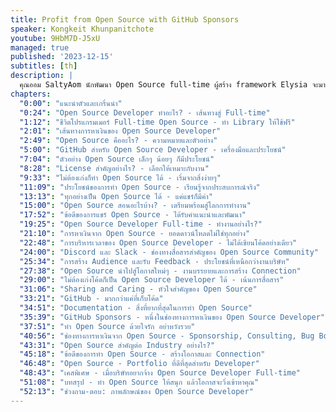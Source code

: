 ```yaml
---
title: Profit from Open Source with GitHub Sponsors
speaker: Kongkeit Khunpanitchote
youtube: 9HbM7D-J5xU
managed: true
published: '2023-12-15'
subtitles: [th]
description: |
  คุณออม SaltyAom นักพัฒนา Open Source full-time ผู้สร้าง framework Elysia จะมาแบ่งปันประสบการณ์การทำงานในโลก Open Source ตั้งแต่จุดเริ่มต้นเล็กๆ จนถึงการสร้างผลงานที่ได้รับความนิยม ฟังเรื่องราวการพัฒนา Elysia พร้อมเรียนรู้ถึงบทบาทของ Open Source developer วิธีการหาเลี้ยงชีพ การสร้าง community และเคล็ดลับในการสร้างผลงานให้เป็นที่รู้จัก วิดีโอนี้เหมาะสำหรับนักพัฒนาที่สนใจ Open Source และอยากรู้ว่าการเป็น Open Source developer นั้นเป็นอย่างไร
chapters: 
  "0:00": "แนะนำตัวและเกริ่นนำ"
  "0:24": "Open Source Developer ทำอะไร? - เส้นทางสู่ Full-time"
  "1:12": "ชีวิตโปรแกรมเมอร์ Full-time Open Source - ทำ Library ให้ใช้ฟรี"
  "2:01": "เส้นทางการหาเงินของ Open Source Developer"
  "2:49": "Open Source คืออะไร? - ความหมายและตัวอย่าง"
  "5:00": "GitHub สำหรับ Open Source Developer - เครื่องมือและประโยชน์"
  "7:04": "ตัวอย่าง Open Source เล็กๆ น้อยๆ ก็มีประโยชน์"
  "8:28": "License สำคัญอย่างไร? - เลือกให้เหมาะกับงาน"
  "9:33": "ไม่ต้องเก่งก็ทำ Open Source ได้ - เริ่มจากสิ่งง่ายๆ"
  "11:09": "ประโยชน์ของการทำ Open Source - เรียนรู้จากประสบการณ์จริง"
  "13:13": "ทุกอย่างเป็น Open Source ได้ - แค่แชร์ก็มีค่า"
  "15:00": "Open Source สอนอะไรบ้าง? - เตรียมพร้อมสู่โลกการทำงาน"
  "17:52": "ข้อดีของการแชร์ Open Source - ได้รับคำแนะนำและพัฒนา"
  "19:25": "Open Source Developer Full-time - ทำงานอย่างไร?"
  "21:10": "การหาเงินจาก Open Source - ยอดดาวน์โหลดไม่ใช่ทุกอย่าง"
  "22:48": "การบริหารเวลาของ Open Source Developer - ไม่ได้เขียนโค้ดอย่างเดียว"
  "24:00": "Discord และ Slack - ช่องทางสื่อสารสำคัญของ Open Source Community"
  "25:34": "การสร้าง Audience และรับ Feedback - ประโยชน์ที่เหนือกว่างานบริษัท"
  "27:38": "Open Source นำไปสู่โอกาสใหม่ๆ - งานบรรยายและการสร้าง Connection"
  "29:00": "ไม่ต้องเก่งโค้ดก็เป็น Open Source Developer ได้ - เน้นการสื่อสาร"
  "31:06": "Sharing and Caring - หัวใจสำคัญของ Open Source"
  "33:21": "GitHub - มากกว่าแค่ที่เก็บโค้ด"
  "34:51": "Documentation - สิ่งที่ยากที่สุดในการทำ Open Source"
  "35:39": "GitHub Sponsors - หนึ่งในช่องทางการหาเงินของ Open Source Developer"
  "37:51": "ทำ Open Source ด้วยใจรัก อย่าหวังรวย"
  "40:56": "ช่องทางการหาเงินจาก Open Source - Sponsorship, Consulting, Bug Bounty"
  "43:31": "Open Source สำคัญต่อ Industry อย่างไร?"
  "45:18": "ข้อดีของการทำ Open Source - สร้างโอกาสและ Connection"
  "46:48": "Open Source - Portfolio ที่ดีที่สุดสำหรับ Developer"
  "48:43": "เคสพิเศษ - เมื่อบริษัทอยากจ้าง Open Source Developer Full-time"
  "51:08": "บทสรุป - ทำ Open Source ให้สนุก แล้วโอกาสจะวิ่งเข้าหาคุณ"
  "52:13": "ช่วงถาม-ตอบ: ภาพลักษณ์ของ Open Source Developer"
---
```

